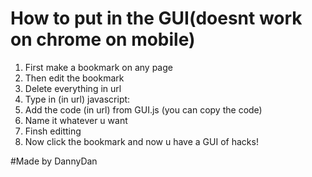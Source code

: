 # How to put in the GUI(doesnt work on chrome on mobile)
1. First make a bookmark on any page
2. Then edit the bookmark
3. Delete everything in url
4. Type in (in url) javascript:
5. Add the code (in url) from GUI.js (you can copy the code)
6. Name it whatever u want
7. Finsh editting
8. Now click the bookmark and now u have a GUI of hacks!

#Made by DannyDan

















